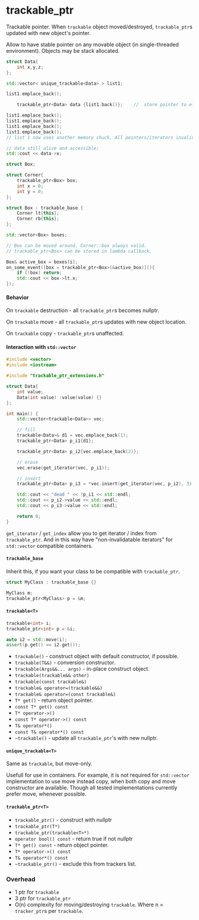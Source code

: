 # trackable_ptr

Trackable pointer. When `trackable` object moved/destroyed, `trackable_ptr`s updated with new object's pointer.

Allow to have stable pointer on any movable object (in single-threaded environment). Objects may be stack allocated.

```c++
struct Data{
    int x,y,z;
};

std::vector< unique_trackable<Data> > list1;

list1.emplace_back();

	trackable_ptr<Data> data {list1.back()};	//  store pointer to element

list1.emplace_back();
list1.emplace_back();
list1.emplace_back();
list1.emplace_back();
// list 1 now uses another memory chuck. All pointers/iterators invalidated.

// data still alive and accessible;
std::cout << data->x;
```

```cpp
struct Box;

struct Corner{
    trackable_ptr<Box> box;
    int x = 0;
    int y = 0;
};

struct Box : trackable_base {
    Corner lt{this};
    Corner rb{this};
};

std::vector<Box> boxes;

// Box can be moved around. Corner::box always valid.
// trackable_ptr<Box> can be stored in lambda callback.

Box& active_box = boxes[i];
on_some_event([box = trackable_ptr<Box>(&active_box)](){
    if (!box) return;
    std::cout << box->lt.x;
});

```

#### Behavior

On `trackable` destruction - all `trackable_ptr`s becomes nullptr.

On `trackable` move - all `trackable_ptr`s updates with new object location.

On `trackable` copy - `trackable_ptr`s unaffected.


#### Interaction with `std::vector`

```c++
#include <vector>
#include <iostream>

#include "trackable_ptr_extensions.h"

struct Data{
    int value;
    Data(int value) :value(value) {}
};

int main() {
    std::vector<trackable<Data>> vec;

    // fill
    trackable<Data>& d1 = vec.emplace_back(1);
    trackable_ptr<Data> p_i1{d1};

    trackable_ptr<Data> p_i2{vec.emplace_back(2)};

    // erase
    vec.erase(get_iterator(vec, p_i1));

    // insert
    trackable_ptr<Data> p_i3 = *vec.insert(get_iterator(vec, p_i2), 3);

    std::cout << "dead " << !p_i1 << std::endl;
    std::cout << p_i2->value << std::endl;
    std::cout << p_i3->value << std::endl;

    return 0;
}
```

`get_iterator` / `get_index` allow you to get iterator / index from `trackable_ptr`. And in this way have "non-invalidatable iterators" for `std::vector` compatible containers.


#### `trackable_base`

Inherit this, if you want your class to be compatible with `trackable_ptr`.

```cpp
struct MyClass : trackable_base {}

MyClass m;
trackable_ptr<MyClass> p = &m;

```

#### `trackable<T>`

```cpp
trackable<int> i;
trackable_ptr<int> p = &i;

auto i2 = std::move(i);
assert(p.get() == i2.get());

```

 * `trackable()` - construct object with default constructor, if possible.
 * `trackable(T&&)` - conversion constructor.
 * `trackable(Args&&... args)` - in-place construct object.
 * `trackable(trackable&& other)`
 * `trackable(const trackable&)`
 * `trackable& operator=(trackable&&)`
 * `trackable& operator=(const trackable&)`
 * `T* get()` - return object pointer.
 * `const T* get() const`
 * `T* operator->()`
 * `const T* operator->() const`
 * `T& operator*()`
 * `const T& operator*() const`
 * `~trackable()` - update all `trackable_ptr`'s with new nullptr.

#### `unique_trackable<T>`

Same as `trackable`, but move-only.

Usefull for use in containers. For example, it is not required for `std::vector` implementation to use move instead copy, when both copy and move constructor are available. Though all tested implementations currently prefer move, whenever possible.


#### `trackable_ptr<T>`

 * `trackable_ptr()` - construct with nullptr
 * `trackable_ptr(T*)`
 * `trackable_ptr(trackable<T>*)`
 * `operator bool() const` - return true if not nullptr
 * `T* get() const` - return object pointer.
 * `T* operator->() const`
 * `T& operator*() const`
 * `~trackable_ptr()` - exclude this from trackers list.


### Overhead
 * 1 ptr for `trackable`
 * 3 ptr for `trackable_ptr`
 * O(n) complexity for moving/destroying `trackable`. Where n = `tracker_ptr`s per `trackable`.
